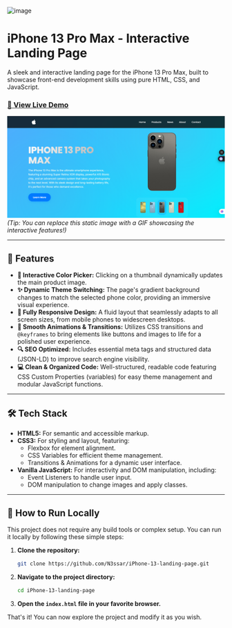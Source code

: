 ![image](https://github.com/user-attachments/assets/312b6eaf-9428-449a-b584-06fb07722762)
# iPhone 13 Pro Max - Interactive Landing Page

A sleek and interactive landing page for the iPhone 13 Pro Max, built to showcase front-end development skills using pure HTML, CSS, and JavaScript.

### [🔗 View Live Demo](https://iphone13prom7x.netlify.app/)

![iPhone 13 Landing Page Preview](https://github.com/N3ssar/iPhone-13-landing-page/raw/main/assets/images/iphone-screenshot.png)
*(Tip: You can replace this static image with a GIF showcasing the interactive features!)*

---

## 🚀 Features

-   **🎨 Interactive Color Picker:** Clicking on a thumbnail dynamically updates the main product image.
-   **✨ Dynamic Theme Switching:** The page's gradient background changes to match the selected phone color, providing an immersive visual experience.
-   **📱 Fully Responsive Design:** A fluid layout that seamlessly adapts to all screen sizes, from mobile phones to widescreen desktops.
-   **🌟 Smooth Animations & Transitions:** Utilizes CSS transitions and `@keyframes` to bring elements like buttons and images to life for a polished user experience.
-   **🔍 SEO Optimized:** Includes essential meta tags and structured data (JSON-LD) to improve search engine visibility.
-   **💻 Clean & Organized Code:** Well-structured, readable code featuring CSS Custom Properties (variables) for easy theme management and modular JavaScript functions.

---

## 🛠️ Tech Stack

-   **HTML5:** For semantic and accessible markup.
-   **CSS3:** For styling and layout, featuring:
    -   Flexbox for element alignment.
    -   CSS Variables for efficient theme management.
    -   Transitions & Animations for a dynamic user interface.
-   **Vanilla JavaScript:** For interactivity and DOM manipulation, including:
    -   Event Listeners to handle user input.
    -   DOM manipulation to change images and apply classes.

---

## 📂 How to Run Locally

This project does not require any build tools or complex setup. You can run it locally by following these simple steps:

1.  **Clone the repository:**
    ```bash
    git clone https://github.com/N3ssar/iPhone-13-landing-page.git
    ```

2.  **Navigate to the project directory:**
    ```bash
    cd iPhone-13-landing-page
    ```

3.  **Open the `index.html` file in your favorite browser.**

That's it! You can now explore the project and modify it as you wish.
```
